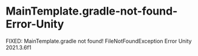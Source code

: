 # MainTemplate.gradle-not-found-Error-Unity
FIXED: MainTemplate.gradle not found! FileNotFoundException Error Unity 2021.3.6f1
